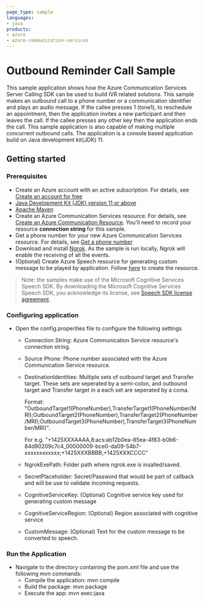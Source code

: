 ```yaml
---
page_type: sample
languages:
- java
products:
- azure
- azure-communication-services
---
```


# Outbound Reminder Call Sample

This sample application shows how the Azure Communication Services Server Calling SDK can be used to build IVR related solutions. This sample makes an outbound call to a phone number or a communication identifier and plays an audio message. If the callee presses 1 (tone1), to reschedule an appointment, then the application invites a new participant and then leaves the call. If the callee presses any other key then the application ends the call. This sample application is also capable of making multiple concurrent outbound calls.
The application is a console based application build on Java development kit(JDK) 11.

## Getting started

### Prerequisites

- Create an Azure account with an active subscription. For details, see [Create an account for free](https://azure.microsoft.com/free/)
- [Java Development Kit (JDK) version 11 or above](https://docs.microsoft.com/azure/developer/java/fundamentals/java-jdk-install)
- [Apache Maven](https://maven.apache.org/download.cgi)
- Create an Azure Communication Services resource. For details, see [Create an Azure Communication Resource](https://docs.microsoft.com/azure/communication-services/quickstarts/create-communication-resource). You'll need to record your resource **connection string** for this sample.
- Get a phone number for your new Azure Communication Services resource. For details, see [Get a phone number](https://docs.microsoft.com/azure/communication-services/quickstarts/telephony-sms/get-phone-number?pivots=platform-azp)
- Download and install [Ngrok](https://www.ngrok.com/download). As the sample is run locally, Ngrok will enable the receiving of all the events.
- (Optional) Create Azure Speech resource for generating custom message to be played by application. Follow [here](https://docs.microsoft.com/azure/cognitive-services/speech-service/overview#try-the-speech-service-for-free) to create the resource.

> Note: the samples make use of the Microsoft Cognitive Services Speech SDK. By downloading the Microsoft Cognitive Services Speech SDK, you acknowledge its license, see [Speech SDK license agreement](https://aka.ms/csspeech/license201809).

### Configuring application

- Open the config.properities file to configure the following settings

	- Connection String: Azure Communication Service resource's connection string.
	- Source Phone: Phone number associated with the Azure Communication Service resource.
	- DestinationIdentities: Multiple sets of outbound target and Transfer target. These sets are seperated by a semi-colon, and outbound target and Transfer target in a each set are seperated by a coma.

    	Format: "OutboundTarget1(PhoneNumber),TransferTarget1(PhoneNumber/MRI);OutboundTarget2(PhoneNumber),TransferTarget2(PhoneNumber/MRI);OutboundTarget3(PhoneNumber),TransferTarget3(PhoneNumber/MRI)".

	  	For e.g. "+1425XXXAAAA,8:acs:ab12b0ea-85ea-4f83-b0b6-84d90209c7c4_00000009-bce0-da09-54b7-xxxxxxxxxxxx;+1425XXXBBBB,+1425XXXCCCC"

	- NgrokExePath: Folder path where ngrok.exe is insalled/saved.
	- SecretPlaceholder: Secret/Password that would be part of callback and will be use to validate incoming requests.
	- CognitiveServiceKey: (Optional) Cognitive service key used for generating custom message
	- CognitiveServiceRegion: (Optional) Region associated with cognitive service
	- CustomMessage: (Optional) Text for the custom message to be converted to speech.

### Run the Application

- Navigate to the directory containing the pom.xml file and use the following mvn commands:
	- Compile the application: mvn compile
	- Build the package: mvn package
	- Execute the app: mvn exec:java
